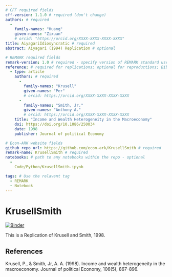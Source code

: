 ```yaml
---
# CFF required fields
cff-version: 1.1.0 # required (don't change)
authors: # required
  -
    family-names: "Huang"
    given-names: "Zixuan" 
    # orcid: "https://orcid.org/XXXX-XXXX-XXXX-XXXX"
title: AiyagariIdiosyncratic # required
abstract: Aiyagari (1994) Replication # optional

# REMARK required fields
remark-version: 1.0 # required - specify version of REMARK standard used
reference: # required for replications; optional for reproductions; BibTex data from original paper
  - type: article
    authors: # required
      -
        family-names: "Krusell"
        given-names: "Per"
        # orcid: https://orcid.org/XXXX-XXXX-XXXX-XXXX
      -
        family-names: "Smith, Jr."
        given-names: "Anthony A."
        # orcid: https://orcid.org/XXXX-XXXX-XXXX-XXXX
    title: "Income and Wealth Heterogeneity in the Macroeconomy"
    doi: https://doi.org/10.1086/250034
    date: 1998
    publisher: Journal of political Economy

# Econ-ARK website fields
github_repo_url: https://github.com/econ-ark/KrusellSmith # required 	
remark-name: KrusellSmith # required 
notebooks: # path to any notebooks within the repo - optional
  - 
    Code/Python/KrusellSmith.ipynb

tags: # Use the relavent tag
  - REMARK
  - Notebook
---
```




# KrusellSmith

[![Binder](https://mybinder.org/badge_logo.svg)](https://mybinder.org/v2/gh/econ-ark/KrusellSmith/HEAD)

This is a Replication of Krusell and Smith, 1998.


## References

Krusell, P., & Smith, Jr, A. A. (1998). Income and wealth heterogeneity in the macroeconomy. Journal of political Economy, 106(5), 867-896.

